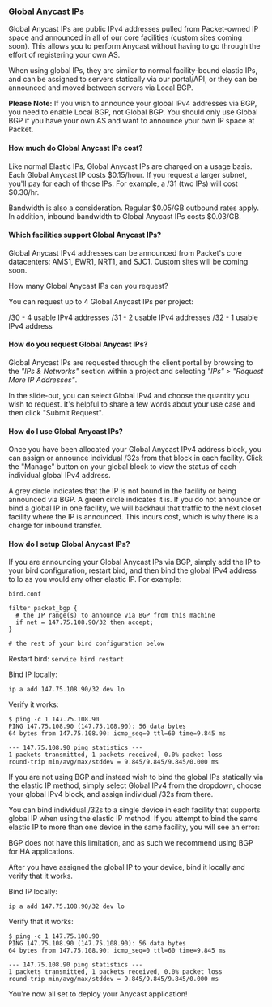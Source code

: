 <!--<meta>
{
    "title":"Global Anycast IPs",
    "description":"Obtaining & Utilizing Global Anycast IPs",
    "tag":["Network", "Elastic IPs", "Anycast"]
}
</meta>-->

### Global Anycast IPs

Global Anycast IPs are public IPv4 addresses pulled from Packet-owned IP space and announced in all of our core facilities (custom sites coming soon). This allows you to perform Anycast without having to go through the effort of registering your own AS.

When using global IPs, they are similar to normal facility-bound elastic IPs, and can be assigned to servers statically via our portal/API, or they can be announced and moved between servers via Local BGP.


**Please Note:** If you wish to announce your global IPv4 addresses via BGP, you need to enable Local BGP, not Global BGP. You should only use Global BGP if you have your own AS and want to announce your own IP space at Packet.

#### How much do Global Anycast IPs cost?

Like normal Elastic IPs, Global Anycast IPs are charged on a usage basis. Each Global Anycast IP costs $0.15/hour. If you request a larger subnet, you'll pay for each of those IPs. For example, a /31 (two IPs) will cost $0.30/hr.

Bandwidth is also a consideration. Regular $0.05/GB outbound rates apply. In addition, inbound bandwidth to Global Anycast IPs costs $0.03/GB.

#### Which facilities support Global Anycast IPs?

Global Anycast IPv4 addresses can be announced from Packet's core datacenters: AMS1, EWR1, NRT1, and SJC1. Custom sites will be coming soon.

How many Global Anycast IPs can you request?

You can request up to 4 Global Anycast IPs per project:

/30 - 4 usable IPv4 addresses
/31 - 2 usable IPv4 addresses
/32 - 1 usable IPv4 address

#### How do you request Global Anycast IPs?

Global Anycast IPs are requested through the client portal by browsing to the _"IPs & Networks"_ section within a project and selecting _"IPs" > "Request More IP Addresses"_.

In the slide-out, you can select Global IPv4 and choose the quantity you wish to request. It's helpful to share a few words about your use case and then click "Submit Request".

#### How do I use Global Anycast IPs?

Once you have been allocated your Global Anycast IPv4 address block, you can assign or announce individual /32s from that block in each facility. Click the "Manage" button on your global block to view the status of each individual global IPv4 address.

A grey circle indicates that the IP is not bound in the facility or being announced via BGP. A green circle indicates it is. If you do not announce or bind a global IP in one facility, we will backhaul that traffic to the next closet facility where the IP is announced. This incurs cost, which is why there is a charge for inbound transfer.

#### How do I setup Global Anycast IPs?

If you are announcing your Global Anycast IPs via BGP, simply add the IP to your bird configuration, restart bird, and then bind the global IPv4 address to lo as you would any other elastic IP.  For example:

```
bird.conf

filter packet_bgp {
  # the IP range(s) to announce via BGP from this machine
  if net = 147.75.108.90/32 then accept;
}

# the rest of your bird configuration below
```

Restart bird: `service bird restart`

Bind IP locally:

`ip a add 147.75.108.90/32 dev lo`

Verify it works:

```
$ ping -c 1 147.75.108.90
PING 147.75.108.90 (147.75.108.90): 56 data bytes
64 bytes from 147.75.108.90: icmp_seq=0 ttl=60 time=9.845 ms

--- 147.75.108.90 ping statistics ---
1 packets transmitted, 1 packets received, 0.0% packet loss
round-trip min/avg/max/stddev = 9.845/9.845/9.845/0.000 ms
```

If you are not using BGP and instead wish to bind the global IPs statically via the elastic IP method, simply select Global IPv4 from the dropdown, choose your global IPv4 block, and assign individual /32s from there.

You can bind individual /32s to a single device in each facility that supports global IP when using the elastic IP method. If you attempt to bind the same elastic IP to more than one device in the same facility, you will see an error:

BGP does not have this limitation, and as such we recommend using BGP for HA applications.

After you have assigned the global IP to your device, bind it locally and verify that it works.

Bind IP locally:

`ip a add 147.75.108.90/32 dev lo`

Verify that it works:

```
$ ping -c 1 147.75.108.90
PING 147.75.108.90 (147.75.108.90): 56 data bytes
64 bytes from 147.75.108.90: icmp_seq=0 ttl=60 time=9.845 ms

--- 147.75.108.90 ping statistics ---
1 packets transmitted, 1 packets received, 0.0% packet loss
round-trip min/avg/max/stddev = 9.845/9.845/9.845/0.000 ms
```

You're now all set to deploy your Anycast application!
